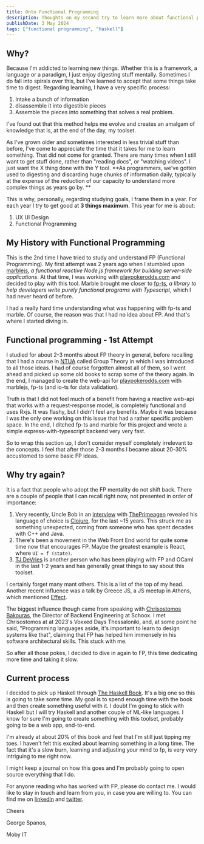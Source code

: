 ```yaml
---
title: Onto Functional Programming
description: Thoughts on my second try to learn more about functional programming - what's and why's
publishDate: 3 May 2024
tags: ["functional programming", "Haskell"]
---
```


## Why?

Because I'm addicted to learning new things. Whether this is a framework, a language or a paradigm, I just enjoy digesting stuff mentally. Sometimes I do fall into spirals over this, but I've learned to accept that some things take time to digest. Regarding learning, I have a very specific process:

1. Intake a bunch of information
2. disassemble it into digestible pieces
3. Assemble the pieces into something that solves a real problem.

I've found out that this method helps me evolve and creates an amalgam of knowledge that is, at the end of the day, my toolset.

As I've grown older and sometimes interested in less trivial stuff than before, I've come to appreciate the time that it takes for me to learn something. That did not come for granted. There are many times when I still want to get stuff done, rather than "reading docs", or "watching videos". I just want the X thing done with the Y tool. **As programmers, we've gotten used to digesting and discarding huge chunks of information daily, typically at the expense of the reduction of our capacity to understand more complex things as years go by.
**

This is why, personally, regarding studying goals, I frame them in a year. For each year I try to get good at **3 things maximum**. This year for me is about:

1. UX UI Design
2. Functional Programming

## My History with Functional Programming

This is the 2nd time I have tried to study and understand FP (Functional Programming). My first attempt was 2 years ago when I stumbled upon [marblejs](https://docs.marblejs.com/), _a functional reactive Node.js framework for building server-side applications_. At that time, I was working with [playpokerodds.com](playpokerodds.com) and decided to play with this tool. Marble brought me closer to [fp-ts](https://gcanti.github.io/fp-ts/), _a library to help developers write purely functional programs with Typescript_, which I had never heard of before.

I had a really hard time understanding what was happening with fp-ts and marble. Of course, the reason was that I had no idea about FP. And that's where I started diving in.

## Functional programming - 1st Attempt

I studied for about 2-3 months about FP theory in general, before recalling that I had a course in [NTUA](https://ntua.gr/en/) called Group Theory in which I was introduced to all those ideas. I had of course forgotten almost all of them, so I went ahead and picked up some old books to scrap some of the theory again. In the end, I managed to create the web-api for [playpokerodds.com](playpokerodds.com) with marblejs, fp-ts (and io-ts for data validation).

Truth is that I did not feel much of a benefit from having a reactive web-api that works with a request-response model, is completely functional and uses Rxjs. It was flashy, but I didn't feel any benefits. Maybe it was because I was the only one working on this issue that had a rather specific problem space. In the end, I ditched fp-ts and marble for this project and wrote a simple express-with-typescript backend very very fast.

So to wrap this section up, I don't consider myself completely irrelevant to the concepts. I feel that after those 2-3 months I became about 20-30% accustomed to some basic FP ideas.

## Why try again?

It is a fact that people who adopt the FP mentality do not shift back. There are a couple of people that I can recall right now, not presented in order of importance:

1. Very recently, Uncle Bob in an [interview](https://www.youtube.com/watch?v=UBXXw2JSloo) with [ThePrimeagen](https://twitter.com/ThePrimeagen) revealed his language of choice is [Clojure](https://clojure.org/), for the last ~15 years. This struck me as something unexpected, coming from someone who has spent decades with C++ and Java.
2. There's been a movement in the Web Front End world for quite some time now that encourages FP. Maybe the greatest example is React, where
`UI = f (state)`.
3. [TJ DeVries](https://twitter.com/teej_dv) is another person who has been playing with FP and OCaml in the last 1-2 years and has generally great things to say about this toolset.

I certainly forget many mant others. This is a list of the top of my head. Another recent influence was a talk by Greece JS, a JS meetup in Athens, which mentioned [Effect](https://effect.website/).

The biggest influence though came from speaking with [Chrisostomos Bakouras](https://www.linkedin.com/in/chbakouras/), the Director of Backend Engineering at Schoox. I met Chrisostomos at at 2023's Voxxed Days Thessaloniki, and,  at some point he said, "Programming languages aside, it's important to learn to design systems like that", claiming that FP has helped him immensely in his software architectural skills. This stuck with me.

So after all those pokes, I decided to dive in again to FP, this time dedicating more time and taking it slow.

## Current process

I decided to pick up Haskell through [The Haskell Book](https://haskellbook.com/). It's a big one so this is going to take some time.
My goal is to spend enough time with the book and then create something useful with it. I doubt I'm going to stick with Haskell but I will try Haskell and another couple of ML-like languages. I know for sure I'm going to create something with this toolset, probably going to be a web app, end-to-end.

I'm already at about 20% of this book and feel that I'm still just tipping my toes. I haven't felt this excited about learning something in a long time. The fact that it's a slow burn, learning and adjusting your mind to fp, is very very intriguing to me right now.

I might keep a journal on how this goes and I'm probably going to open source everything that I do.

For anyone reading who has worked with FP, please do contact me. I would like to stay in touch and learn from you, in case you are willing to. You can find me on [linkedin](https://www.linkedin.com/in/george-spanos/) and [twitter](https://twitter.com/GeorgePesti).

Cheers

George Spanos,

Moby IT
